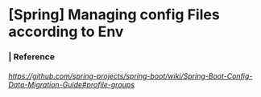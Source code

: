 # [Spring] Managing config Files according to Env

### | Reference

###### https://github.com/spring-projects/spring-boot/wiki/Spring-Boot-Config-Data-Migration-Guide#profile-groups
